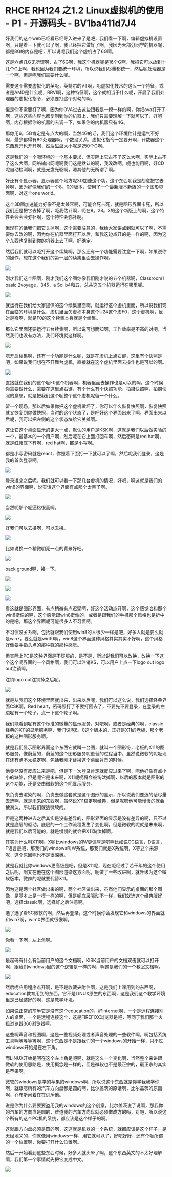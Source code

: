# RHCE RH124 之1.2 Linux虚拟机的使用 - P1 - 开源码头 - BV1ba411d7J4

好我们的这个web已经看已经导入进来了是吧，我们看一下啊，编辑虚拟机设置啊，只是看一下就可以了啊，我已经把它做好了啊，我因为大部分同学的机器呢，都是8G的内存是吧，所以说呢我们这个虚机占了6G啊。

这是六点几G无所谓啊，占了6G啊，我这个机器呢是16个G啊，我把它可以放到十几个G上啊，我也因为我们要统一环境，所以说我们尽量都统一，然后呢处理器是一个啊，但是呢我们需要什么呢。

需要这个需要虚拟化的英呃，英特尔的VT啊，呃虚拟化技术的这么一个特征，或者是AMD是什么呢，RRVI啊，这种特征啊，这个就相当于什么呢，开启了我们处理器的虚拟化指令，必须要打这个对勾的啊。

但是你不需要打了啊，因为你OVA过去这些跟我是一模一样的啊，你把ova打开了啊，这些这些内容也都复制到你的机器上，我们只需要理解一下就可以了，好吧啊，内存根据你的机器的去调一下，如果你的内机器只有4G。

那你用6。5G肯定是有点大的啊，当然4G的话，我们这个环境估计是运气不好啊，最少都得有8G处理器啊，个数没关系，虚拟化指令一定要开啊，计数器这个东西想开也开开啊，然后磁盘大小呢是250个G啊。

这是我们的一个呃环境的一个基本要求，但实际上它占不了这么大啊，实际上占不了这么大啊，网络输出网呢啊我们这是默认的啊，我没改啊，呃也能用啊，好CD呢自动检测啊，就是光盘光驱啊，嗯其他的无所谓了啊。

好还有个显示器，显示器这个地方呢3D加速这个功，这个东西呢我是刻意把它去掉啊，因为好像我们的一个8。0的版本，使用了一个最新版本新版的一个图形界面啊，对这个one world。

这个3D图加速能力好像不是太兼容啊，可能会死卡死，就是图形界面卡死，所以我们还是把它去掉了啊，呃我估计啊，呃在8。28。3的这个新版上的啊，这个特性会会会会弥补啊，这个特性会弥补啊。

但现在的话我们把它关掉啊，这个需要注意的，我给大家讲点到就可以了啊，不需要你去改的啊，因为你在机器里面打开以后，和我这边点开的是一样的啊，因为这个东西也复制到你的机器上去了啊，好确定。

然后我们就可以呃打开这个续集啊，那么还有一个功能需要注意一下啊，如果说你的操作，想在这个我们的第一层的续集里面去操作啊。



![](img/8eb4e23ccc2e052f0028cbf63d49ec91_1.png)

刚才我们这个图啊，刚才我们这个图你像我们刚才说的五个机器啊，Classroom1 basic 2voyage，345，a Sol b4和五，总共这五个机器运行在哪里呢。



![](img/8eb4e23ccc2e052f0028cbf63d49ec91_3.png)

就运行在我们给大家提供的这个续集里面啊，就运行这个虚机里面，所以说我们现在面临的环境是什么，虚机里面欠虚积本身这个U24这个虚F0，这个虚机啊，反对是零啊，就是F0的这个续集本身就是个续集。

那么它里面还要运行五台续集啊，所以说可想而知啊，工作效率是不高的对吧，当然我们也没有办法，我们环境就这样啊。



![](img/8eb4e23ccc2e052f0028cbf63d49ec91_5.png)

嗯开启续集啊，还有一个功能是什么呢，就是在虚机上点右键，这里有个快照是吧，如果说我们想在不开舞台虚机，直接就在这个虚机里面去操作也是可以的啊。



![](img/8eb4e23ccc2e052f0028cbf63d49ec91_7.png)

直接就在我们的这个呃F0这个机器啊，机器里面去操作也是可以的啊，这个时候你需要做什么，需要在这里点右键，有个什么有个快照功能，拍摄快照啊，拍摄快照的意思，就是把我们这个呃整个这个虚机呢留一个什么。

留一个现场，那以后如果你把这个虚机做坏了，你可以什么恢复快照啊，恢复快照就又恢复到你做快照，当时的这个状态了，是吧好这个界面出来了啊，界面出来以后呢，我可以把左侧的这个状态块给它关掉啊。

这让它这个桌面显示的更大一点，默认的用户是KSK啊，这就是我们以后做实验的一个，最基本的一个用户啊，然后呢在它上面打回车啊，然后密码是red hat啊，就是红帽底下有啊，red hat啊，都是小写啊。

都是小写密码就是react，你照着下面打一下就可以了啊，然后呢我们登录，这是我的首次登录啊。

![](img/8eb4e23ccc2e052f0028cbf63d49ec91_9.png)

登录进来之后呢，我们就可以看一下那几台虚机的情况，好吧，啊这就是我们的win8的界面啊，说实话这个界面有点那个太黑了啊。



![](img/8eb4e23ccc2e052f0028cbf63d49ec91_11.png)

当然呃那个呃逼格很高啊。

![](img/8eb4e23ccc2e052f0028cbf63d49ec91_13.png)

好我们可以去换啊，可以去换。

![](img/8eb4e23ccc2e052f0028cbf63d49ec91_15.png)

比如说换一个稍微明亮一点的背景好吧。

![](img/8eb4e23ccc2e052f0028cbf63d49ec91_17.png)

back ground啊，换一下。

![](img/8eb4e23ccc2e052f0028cbf63d49ec91_19.png)

![](img/8eb4e23ccc2e052f0028cbf63d49ec91_20.png)

![](img/8eb4e23ccc2e052f0028cbf63d49ec91_21.png)

看这就是图形界面，有点稍微有点迟疑啊，好这个活动点开啊，这个感觉哈和那个win8挺像的啊，这个感觉跟win8挺像的，或者是跟我们的手机那个风格也是折中的是吧，那这个界面呢可能很多人不习惯啊。

不习惯没关系啊，包括就跟我们使用win8的人很少一样是吧，好多人就是要么就是win7，要么就是win10啊，win8这个界面这种风格其实其实不好啊，这个风格好像要手指头点的那种戳的那种感觉。

但实际上PC是这种界面是不舒服的，是不是，所以说我们可以改换，改换一下这个这个呃界面的一个风格啊，我们可以注销KS，可以用户上点一下logo out logo out注销啊。

注销logo out注销掉之后呢。

![](img/8eb4e23ccc2e052f0028cbf63d49ec91_23.png)

就是从我们这个环境里面就出来，出来以后呢，我们可以这么说，我们选择经典界面CSK啊，Red heart，密码照打了不要打回去了，不要先不要登录，在登录的左边呢有一个轮子，点一下这个轮子啊。

我们能看到呢有这个标准的微量的显示服务，对吧啊，或者是经典的啊，classic经典的X11的显示服务啊，我们说呢8。0这个版本的，正好是X11的老板，那个老板的这种图形服务啊。

就是我们显示图形界面这个东西它就叫一台图，就叫一个图形符，老板的X11的图形服务，像蔚蓝的，蔚蓝的这个图形服务呢更替的过程当中，虽然说微软的呢呃现在还有点不太稳定啊，包括我刚才替换这个桌面背景的时候。

他竟然没有反应过来是吧，但是下一次登录肯定就反应过来了啊，呃他好像有点小小的缺陷，但是呢它是未来啊，X11呢呃将会被淘汰掉啊，以后的版本就是图形的这个功能，还是交由微软的这个呃显示服务。

来负责去渲染的啊，负责去做这套就是这个图形的显示，所以说我们要选的话尽量去选啊，就是未来的东西啊，虽然说X11稳定啊经典，但是呢嗯他可能慢慢的就会被淘汰，所以我们就选微软的。

但是这两种进去之后其实是没有差异的，图形界面的显示是没有差异的啊，只不过就是底层的驱动，底层的一个工作流程发生了变化啊，但是微软的呢就是未来啊，就是我们以后可能的，就是慢慢的就会把X11淘汰掉啊。

其实为什么叫X11啊，X呢比windows的W更偏厚是吧啊比如说CC语言，D语言，F语言是吧，那我们的windows叫W系统，那我们就是X系统啊，X等这个来源呢，这个原因呢也不是很深奥。

就是我就比你windows更高级是吧，但是X11呢，现在呃经过了若干年的这个使用之后呢，啊又在他在这个图形渲染这方面呢，呃做了一些改进啊，就升级为这个微软版本，微辣的呢就要代替X11。

因为这是两个社区做出来的啊，两个社区做出来，虽然他们显示的桌面的那个图像，是基本上是一模一样的啊，但是呢底层驱动不一样，我们就选这个经典版好吧，选择classic啊，选择好之后注意啊。

选了选了看SC微软的啊，然后再登录，这个时候你会发现它和windows的界面就和win7啊，win10界面就很像啊。



![](img/8eb4e23ccc2e052f0028cbf63d49ec91_25.png)

你看一下啊，左上角啊。

![](img/8eb4e23ccc2e052f0028cbf63d49ec91_27.png)

最起码有什么有当前用户的这个文档啊，KISK当前用户的文档双击就可以打开啊，跟我们windows里的这个逻辑是一样的啊，啊这是我们的一个教室文档啊。



![](img/8eb4e23ccc2e052f0028cbf63d49ec91_29.png)

然后呢应用程序点开啊，是不是收藏夹附件啊，这是我们上课用到的东西啊，education教育用到的东西，它不是LINUX原生的东西啊，这是我们这个教学环境里是已经装好的啊，这是教学环境。

如果说正常的前半它是没有这个education的，好internet啊，一个是远程连接别人的桌面，一个是远程连接这个，这是FIREFOX浏览器是吧，等同于我们那个火狐浏览器360浏览器啊。

这些啊声音和视图啊，这是一些视频处理或者声音处理的一些软件啊，啊包括系统工具啊等等等等啊，这个东西是不是跟我们的一个windows的开始一样，只不过windows开始是在左下角。

而LINUX开始是呵在这个左上角是吧啊，就是这么一个变化啊，当然整个来讲跟微软的使用思路是，使用概念是一样的，但是微软也不是最正宗的，最正宗的其实是苹果啊。

微软的windows是学的苹果的windows啊，所以说这个东西就是你学我我学你啊，就跟嗯所有的汽车方向盘都是圆的啊，比尔盖茨的原话啊，比尔盖茨的原画啊，乔布斯闲着在在训斥他。

说是你为什么要要要盗用我的windows的这个创意，比尔盖茨说了说啊，那我你的汽车的方向盘是圆的，难道我的汽车方向盘就必须做成方的吗，对吧，所以说这个所有的这个PC机的系统，都应该是这个样子的啊。

这就跟方向盘必须是圆的啊，这这就是机器的一个系统，就都应该是这个样子，是天经地义的，你就像用windows一样，用它就可以了，好吧好好，还有个呃所谓的一个位置啊，你要打开什么位置啊。

然后一开始看到这些东西时候，好多人就头晕了啊，这个东西英文的不太好理解啊，我们第一个事情就先把它变成中文。



![](img/8eb4e23ccc2e052f0028cbf63d49ec91_31.png)